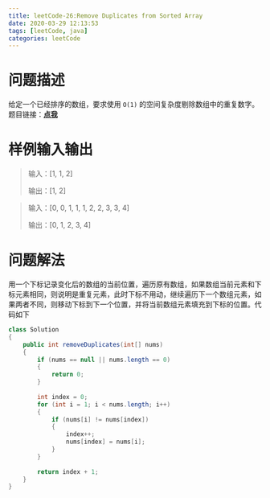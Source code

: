 ```yaml
---
title: leetCode-26:Remove Duplicates from Sorted Array
date: 2020-03-29 12:13:53
tags: [leetCode, java]
categories: leetCode
---
```


# 问题描述

给定一个已经排序的数组，要求使用 `O(1)` 的空间复杂度剔除数组中的重复数字。题目链接：**[点我]( https://leetcode.com/problems/remove-duplicates-from-sorted-array)**

<!-- more -->

# 样例输入输出

> 输入：[1, 1, 2]
>
> 输出：[1, 2]

> 输入：[0, 0, 1, 1, 1, 2, 2, 3, 3, 4]
>
> 输出：[0, 1, 2, 3, 4]

# 问题解法

用一个下标记录变化后的数组的当前位置，遍历原有数组，如果数组当前元素和下标元素相同，则说明是重复元素，此时下标不用动，继续遍历下一个数组元素，如果两者不同，则移动下标到下一个位置，并将当前数组元素填充到下标的位置。代码如下

```java
class Solution 
{
    public int removeDuplicates(int[] nums)
    {
        if (nums == null || nums.length == 0)
        {
            return 0;
        }
        
        int index = 0;
        for (int i = 1; i < nums.length; i++)
        {
            if (nums[i] != nums[index])
            {
                index++;
                nums[index] = nums[i];
            }
        }
        
        return index + 1;
    }
}
```

